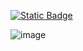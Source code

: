 [![Static Badge](https://img.shields.io/badge/Render-Live%20Demo-red?style=for-the-badge&logo=render)](https://best-game-in-the-world.onrender.com/)

![image](https://github.com/ibrahimahtsham/multiplayer-game/assets/111352185/46753de0-5dd3-4f58-b351-c526dc0cd4eb)
